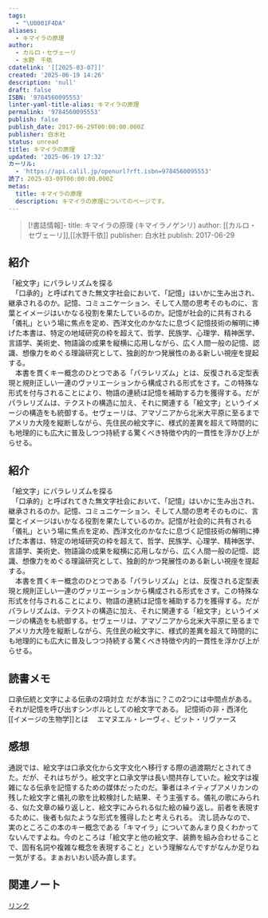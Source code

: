 ```yaml
---
tags:
  - "\U0001F4DA"
aliases:
  - キマイラの原理
author:
  - カルロ・セヴェーリ
  - 水野　千依
cdatelink: '[[2025-03-07]]'
created: '2025-06-19 14:26'
description: 'null'
draft: false
ISBN: '9784560095553'
linter-yaml-title-alias: キマイラの原理
permalink: '9784560095553'
publish: false
publish_date: 2017-06-29T00:00:00.000Z
publisher: 白水社
status: unread
title: キマイラの原理
updated: '2025-06-19 17:32'
カーリル:
  - 'https://api.calil.jp/openurl?rft.isbn=9784560095553'
読了: 2025-03-09T00:00:00.000Z
metas:
  title: キマイラの原理
  description: キマイラの原理についてのページです。
---
```

>[!書誌情報]-
>title: キマイラの原理 (キマイラノゲンリ)
>author: [[カルロ・セヴェーリ]],[[水野千依]]
>publisher: 白水社
>publish: 2017-06-29

## 紹介

「絵文字」にパラレリズムを探る  
　「口承的」と呼ばれてきた無文字社会において、「記憶」はいかに生み出され、継承されるのか。記憶、コミュニケーション、そして人間の思考そのものに、言葉とイメージはいかなる役割を果たしているのか。記憶が社会的に共有される「儀礼」という場に焦点を定め、西洋文化のかなたに息づく記憶技術の解明に捧げた本書は、特定の地域研究の枠を超えて、哲学、民族学、心理学、精神医学、言語学、美術史、物語論の成果を縦横に応用しながら、広く人間一般の記憶、認識、想像力をめぐる理論研究として、独創的かつ発展性のある新しい視座を提起する。  
　本書を貫くキー概念のひとつである「パラレリズム」とは、反復される定型表現と規則正しい一連のヴァリエーションから構成される形式をさす。この特殊な形式を付与されることにより、物語の連続は記憶を補助する力を獲得する。だがパラレリズムは、テクストの構造に加え、それに関連する「絵文字」というイメージの構造をも統御する。セヴェーリは、アマゾニアから北米大平原に至るまでアメリカ大陸を縦断しながら、先住民の絵文字に、様式的差異を超えて時間的にも地理的にも広大に普及しつつ持続する驚くべき特徴や内的一貫性を浮かび上がらせる。
## 紹介

「絵文字」にパラレリズムを探る  
　「口承的」と呼ばれてきた無文字社会において、「記憶」はいかに生み出され、継承されるのか。記憶、コミュニケーション、そして人間の思考そのものに、言葉とイメージはいかなる役割を果たしているのか。記憶が社会的に共有される「儀礼」という場に焦点を定め、西洋文化のかなたに息づく記憶技術の解明に捧げた本書は、特定の地域研究の枠を超えて、哲学、民族学、心理学、精神医学、言語学、美術史、物語論の成果を縦横に応用しながら、広く人間一般の記憶、認識、想像力をめぐる理論研究として、独創的かつ発展性のある新しい視座を提起する。  
　本書を貫くキー概念のひとつである「パラレリズム」とは、反復される定型表現と規則正しい一連のヴァリエーションから構成される形式をさす。この特殊な形式を付与されることにより、物語の連続は記憶を補助する力を獲得する。だがパラレリズムは、テクストの構造に加え、それに関連する「絵文字」というイメージの構造をも統御する。セヴェーリは、アマゾニアから北米大平原に至るまでアメリカ大陸を縦断しながら、先住民の絵文字に、様式的差異を超えて時間的にも地理的にも広大に普及しつつ持続する驚くべき特徴や内的一貫性を浮かび上がらせる。

## 読書メモ
口承伝統と文字による伝承の2項対立
だが本当に？この2つには中間点がある。それが記憶を呼び出すシンボルとしての絵文字である。
記憶術の非・西洋化
[[イメージの生物学]]とは　
エマヌエル・レーヴィ、ピット・リヴァース

## 感想
通説では、絵文字は口承文化から文字文化へ移行する際の過渡期だとされてきた。だが、それはちがう。絵文字と口承文学は長い間共存していた。絵文字は複雑になる伝承を記憶するための媒体だったのだ。筆者はネイティブアメリカンの残した絵文字と儀礼の歌を比較検討した結果、そう主張する。儀礼の歌にみられる、似た文章の繰り返しと、絵文字にみられる似た絵の繰り返し。前者を表現するために、後者も似たような形式を獲得したと考えられる。
流し読みなので、実のところこの本のキー概念である「キマイラ」についてあんまり良くわかってないんですよね。今のところは「絵文字と他の絵文字、装飾を組み合わせることで、固有名詞や複雑な概念を表現すること」という理解なんですがなんか足りねー気がする。まぁおいおい読み直します。
## 関連ノート

<a href="https://asadaame5121.net/9784560095553" class="u-url">リンク</a>
